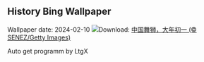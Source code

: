 ## History Bing Wallpaper
Wallpaper date: 2024-02-10
![](https://www.bing.com/th?id=OHR.SpringFestival2024_ZH-CN7514007541_UHD.jpg&w=1000)Download: [中国舞狮，大年初一 (© SENEZ/Getty Images)](https://www.bing.com/th?id=OHR.SpringFestival2024_ZH-CN7514007541_UHD.jpg)

Auto get programm by LtgX
